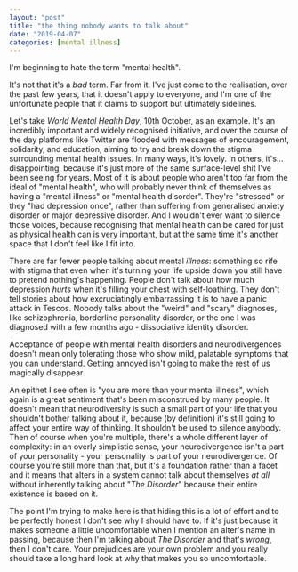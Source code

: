 ```yaml
---
layout: "post"
title: "the thing nobody wants to talk about"
date: "2019-04-07"
categories: [mental illness]
---
```


I'm beginning to hate the term "mental health".

It's not that it's a _bad_ term. Far from it. I've just come to the realisation, over the past few years, that it doesn't apply to everyone, and I'm one of the unfortunate people that it claims to support but ultimately sidelines.

<!--more-->

Let's take _World Mental Health Day_, 10th October, as an example. It's an incredibly important and widely recognised initiative, and over the course of the day platforms like Twitter are flooded with messages of encouragement, solidarity, and education, aiming to try and break down the stigma surrounding mental health issues. In many ways, it's lovely. In others, it's... disappointing, because it's just more of the same surface-level shit I've been seeing for years. Most of it is about people who aren't too far from the ideal of "mental health", who will probably never think of themselves as having a "mental illness" or "mental health disorder". They're "stressed" or they "had depression once", rather than suffering from generalised anxiety disorder or major depressive disorder. And I wouldn't ever want to silence those voices, because recognising that mental health can be cared for just as physical health can is very important, but at the same time it's another space that I don't feel like I fit into.

There are far fewer people talking about mental _illness_: something so rife with stigma that even when it's turning your life upside down you still have to pretend nothing's happening. People don't talk about how much depression _hurts_ when it's filling your chest with self-loathing. They don't tell stories about how excruciatingly embarrassing it is to have a panic attack in Tescos. Nobody talks about the "weird" and "scary" diagnoses, like schizophrenia, borderline personality disorder, or the one I was diagnosed with a few months ago - dissociative identity disorder.

Acceptance of people with mental health disorders and neurodivergences doesn't mean only tolerating those who show mild, palatable symptoms that you can understand. Getting annoyed isn't going to make the rest of us magically disappear.

An epithet I see often is "you are more than your mental illness", which again is a great sentiment that's been misconstrued by many people. It doesn't mean that neurodiversity is such a small part of your life that you shouldn't bother talking about it, because (by definition) it's still going to affect your entire way of thinking. It shouldn't be used to silence anybody. Then of course when you're multiple, there's a whole different layer of complexity: in an overly simplistic sense, your neurodivergence isn't a part of your personality - your personality is part of your neurodivergence. Of course you're still more than that, but it's a foundation rather than a facet and it means that alters in a system cannot talk about themselves _at all_ without inherently talking about "_The Disorder_" because their entire existence is based on it.

The point I'm trying to make here is that hiding this is a lot of effort and to be perfectly honest I don't see why I should have to. If it's just because it makes someone a little uncomfortable when I mention an alter's name in passing, because then I'm talking about _The Disorder_ and that's _wrong_, then I don't care. Your prejudices are your own problem and you really should take a long hard look at why that makes you so uncomfortable.
